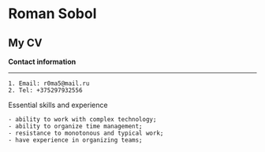 # Roman Sobol

## My CV

**Contact information**

---

    1. Email: r0ma5@mail.ru
    2. Tel: +375297932556

Essential skills and experience

    - ability to work with complex technology;
    - ability to organize time management;
    - resistance to monotonous and typical work;
    - have experience in organizing teams;
